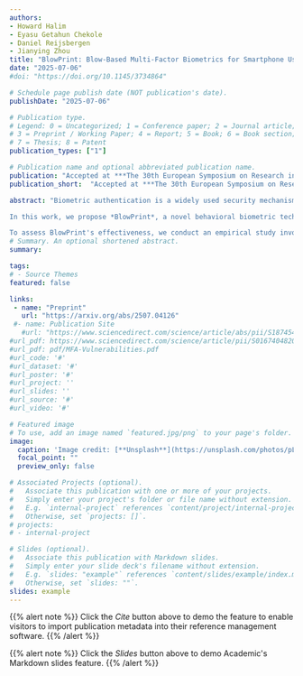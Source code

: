 ```yaml
---
authors:
- Howard Halim
- Eyasu Getahun Chekole
- Daniel Reijsbergen 
- Jianying Zhou
title: "BlowPrint: Blow-Based Multi-Factor Biometrics for Smartphone User Authentication"
date: "2025-07-06"
#doi: "https://doi.org/10.1145/3734864"

# Schedule page publish date (NOT publication's date).
publishDate: "2025-07-06"

# Publication type.
# Legend: 0 = Uncategorized; 1 = Conference paper; 2 = Journal article;
# 3 = Preprint / Working Paper; 4 = Report; 5 = Book; 6 = Book section;
# 7 = Thesis; 8 = Patent
publication_types: ["1"]

# Publication name and optional abbreviated publication name.
publication: "Accepted at ***The 30th European Symposium on Research in Computer Security (ESORICS'25)***, Springer"
publication_short:  "Accepted at ***The 30th European Symposium on Research in Computer Security (ESORICS'25)***, Springer"

abstract: "Biometric authentication is a widely used security mechanism that leverages unique physiological or behavioral characteristics to authenticate users. In multi-factor biometrics (MFB), multiple biometric modalities, e.g.,  physiological and behavioral biometrics, are integrated to mitigate the limitations inherent in single-factor biometric systems. The primary research challenge within MFB lies in identifying novel behavioral techniques capable of meeting critical criteria, including high accuracy, high usability,  non-invasiveness, resilience against spoofing and other known attacks, and low use of computational resources. Despite ongoing advancements, current behavioral biometric techniques often fall short of fulfilling one or more of these requirements. <br/><br/> 

In this work, we propose *BlowPrint*, a novel behavioral biometric technique that allows us to authenticate users based on their phone blowing behaviors. In brief, we assume that the way users blow on a phone screen can produce distinctive acoustic patterns, which can serve as a unique behavioral biometric identifier for effective user identification or authentication. The acoustic features of blowing, such as differences in pattern, intensity, frequency, and timing, are unique to each person, making this technique highly accurate, non-invasive, and exceedingly robust against spoofing and other attacks. Moreover, it can be concurrently performed and seamlessly integrated with other physiological techniques, such as facial recognition, thereby enhancing usability. <br/><br/>

To assess BlowPrint's effectiveness, we conduct an empirical study involving 50 participants from whom we collect blow-acoustic and facial feature data in both sitting and standing modes. Subsequently, we compute the similarity scores of the blow-acoustic data using various time-series similarity algorithms, while we use a pretrained FaceNet-512 model for the facial recognition features. Finally, we combine the similarity scores of the two modalities through score-level fusion and compute the accuracy using a machine learning-based classifier. As a result, the proposed method demonstrates an accuracy of 99.35% for blow acoustics, 99.96% for facial recognition, and 99.82% for the combined approach. The experimental results demonstrate BlowPrint's high effectiveness in terms of authentication accuracy, spoofing attack resilience, usability, non-invasiveness, and other aspects."
# Summary. An optional shortened abstract.
summary: 

tags:
# - Source Themes
featured: false

links:
 - name: "Preprint"
   url: "https://arxiv.org/abs/2507.04126"
 #- name: Publication Site
   #url: "https://www.sciencedirect.com/science/article/abs/pii/S1874548221000238"
#url_pdf: https://www.sciencedirect.com/science/article/pii/S0167404820301061
#url_pdf: pdf/MFA-Vulnerabilities.pdf
#url_code: '#'
#url_dataset: '#'
#url_poster: '#'
#url_project: ''
#url_slides: ''
#url_source: '#'
#url_video: '#'

# Featured image
# To use, add an image named `featured.jpg/png` to your page's folder. 
image:
  caption: 'Image credit: [**Unsplash**](https://unsplash.com/photos/pLCdAaMFLTE)'
  focal_point: ""
  preview_only: false

# Associated Projects (optional).
#   Associate this publication with one or more of your projects.
#   Simply enter your project's folder or file name without extension.
#   E.g. `internal-project` references `content/project/internal-project/index.md`.
#   Otherwise, set `projects: []`.
# projects:
# - internal-project

# Slides (optional).
#   Associate this publication with Markdown slides.
#   Simply enter your slide deck's filename without extension.
#   E.g. `slides: "example"` references `content/slides/example/index.md`.
#   Otherwise, set `slides: ""`.
slides: example
---
```


{{% alert note %}}
Click the *Cite* button above to demo the feature to enable visitors to import publication metadata into their reference management software.
{{% /alert %}}

{{% alert note %}}
Click the *Slides* button above to demo Academic's Markdown slides feature.
{{% /alert %}}
